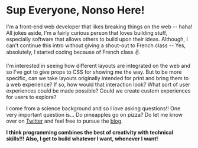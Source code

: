 # Sup Everyone, Nonso Here!

I'm a front-end web developer that likes breaking things on the web -- haha! All jokes aside, I'm a fairly curious person that loves building stuff, especially software that allows others to build upon their ideas. Although, I can't continue this intro without giving a shout-out to French class -- Yes, absolutely, I started coding because of French class ✌️.

I'm interested in seeing how different layouts are integrated on the web and so I've got to give props to CSS for showing me the way. But to be more specific, can we take layouts originally intended for print and bring them to a web experience? If so, how would that interaction look? What sort of user experiences could be made possible? Could we create custom experiences for users to explore?

I come from a science background and so I love asking questions!! One very important question is... Do pineapples go on pizza? Do let me know over on [Twitter](https://www.twitter.com/codingnorm) and feel free to pursue the [blog](https://dev.to/nonsoo). 

**I think programming combines the best of creativity with technical skills!!! Also, I get to build whatever I want, whenever I want!**
